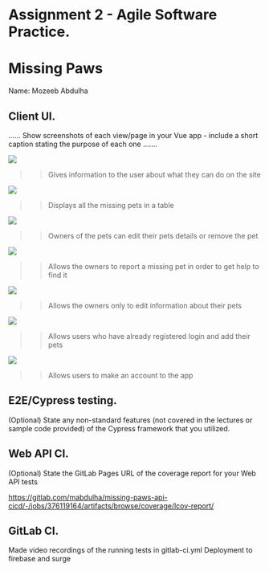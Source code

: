 # Assignment 2 - Agile Software Practice.

# Missing Paws

Name: Mozeeb Abdulha

## Client UI.

...... Show screenshots of each view/page in your Vue app - include a short caption stating the purpose of each one .......

![][homepage]

>>Gives information to the user about what they can do on the site

![][petslist]

>>Displays all the missing pets in a table

![][managepets]

>>Owners of the pets can edit their pets details or remove the pet

![][reportpet]

>>Allows the owners to report a missing pet in order to get help to find it

![][edit]

>>Allows the owners only to edit information about their pets

![][login]

>>Allows users who have already registered login and add their pets

![][register]

>>Allows users to make an account to the app

## E2E/Cypress testing.

(Optional) State any non-standard features (not covered in the lectures or sample code provided) of the Cypress framework that you utilized.

## Web API CI.

(Optional) State the GitLab Pages URL of the coverage report for your Web API tests

https://gitlab.com/mabdulha/missing-paws-api-cicd/-/jobs/376119164/artifacts/browse/coverage/lcov-report/
## GitLab CI.

Made video recordings of the running tests in gitlab-ci.yml
Deployment to firebase and surge


[homepage]: ./img/homepage.png
[petslist]: ./img/petslist.png
[managepets]: ./img/managepets.png
[reportpet]: ./img/reportpet.png
[edit]: ./img/edit.png
[login]: ./img/login.png
[register]: ./img/register.png